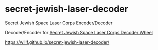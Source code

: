 # secret-jewish-laser-decoder

Secret Jewish Space Laser Corps Encoder/Decoder

Decoder/Encoder for [Secret Jewish Space Laser Corps Decoder Wheel
](https://dissentpins.com/products/secret-jewish-space-laser-corps-decoder-wheel)

https://willf.github.io/secret-jewish-laser-decoder/
